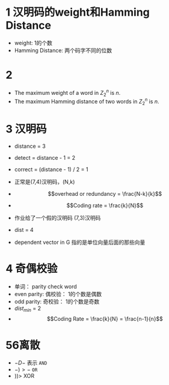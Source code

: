 # 1 汉明码的weight和Hamming Distance

- weight: 1的个数
- Hamming Distance: 两个码字不同的位数

# 2

- The maximum weight of a word in $Z^n_2$ is $n$.
- The maximum Hamming distance of two words in $Z^n_2$ is $n$.

# 3 汉明码

- distance = 3
- detect = distance - 1 = 2
- correct = (distance - 1) / 2 = 1

- 正常是(7,4)汉明码，(N,k)
- $$overhead or redundancy = \frac{N-k}{k}$$
- $$Coding rate = \frac{k}{N}$$

- 作业给了一个假的汉明码 (7,3)汉明码
- dist = 4
- dependent vector in G 指的是单位向量后面的那些向量

# 4 奇偶校验

- 单词： parity check word
- even parity: 偶校验： 1的个数是偶数
- odd parity: 奇校验： 1的个数是奇数
- $dist_{min}$ = 2
- $$Coding Rate = \frac{k}{N} = \frac{n-1}{n}$$

# 56离散

- $-D-$ 表示 `AND`
- $-)>-$ `OR`
- ))> XOR